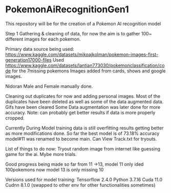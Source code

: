 # PokemonAiRecognitionGen1
This repository will be for the creation of a Pokemon AI recognition model

Step 1 Gathering & cleaning of data, for now the aim is to gather 100~ different images for each pokemon.

Primary data source being used: https://www.kaggle.com/datasets/mikoajkolman/pokemon-images-first-generation17000-files
Used https://www.kaggle.com/datasets/lantian773030/pokemonclassification/code for the 7missing pokemons
Images added from cards, shows and google images.

Nidoran Male and Female manually done.

Cleaning out duplicates for now and adding personal images.
Most of the duplicates have been deleted as well as some of the data augmented data.
Gifs have been cleared
Some Data augmentation was later done for more accuracy.
Note: can probably get better results if data is more properly cropped.

Currently During Model training data is still overfitting results getting better as more modifications done.
So far the best model is of  73.18% accuracy model#11 was renamed to become main.
Can View Track.txt for tryouts.

List of things to do now:
Tryout random image from internet like guessing game for the ai.
Mybe more trials.

Good progress being made so far from 11 ->13, model 11 only ided 100pokemons now model 13 is only missing 10

Versions used for model training:
Tensorflow 2.4.0
Python 3.7.16
Cuda 11.0
Cudnn 8.1.0
(swapped to other env for other functionalities sometimes)